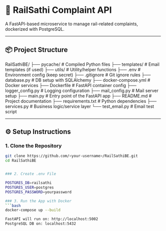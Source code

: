 # 🚆 RailSathi Complaint API

A FastAPI-based microservice to manage rail-related complaints, dockerized with PostgreSQL.

---

## 📦 Project Structure

RailSathiBE/
├── pycache/ # Compiled Python files
├── templates/ # Email templates (if used)
├── utils/ # Utility/helper functions
├── .env # Environment config (keep secret)
├── .gitignore # Git ignore rules
├── database.py # DB setup with SQLAlchemy
├── docker-compose.yml # Docker services
├── Dockerfile # FastAPI container config
├── logger_config.py # Logging configuration
├── mail_config.py # Mail server setup
├── main.py # Entry point of the FastAPI app
├── README.md # Project documentation
├── requirements.txt # Python dependencies
├── services.py # Business logic/service layer
└── test_email.py # Email test script


---

## ⚙️ Setup Instructions

### 1. Clone the Repository
```bash
git clone https://github.com/<your-username>/RailSathiBE.git
cd RailSathiBE


### 2. Create .env File

POSTGRES_DB=railsathi
POSTGRES_USER=postgres
POSTGRES_PASSWORD=yourpassword

### 3. Run the App with Docker
```bash
docker-compose up --build

FastAPI will run on: http://localhost:5002
PostgreSQL DB on: localhost:5432